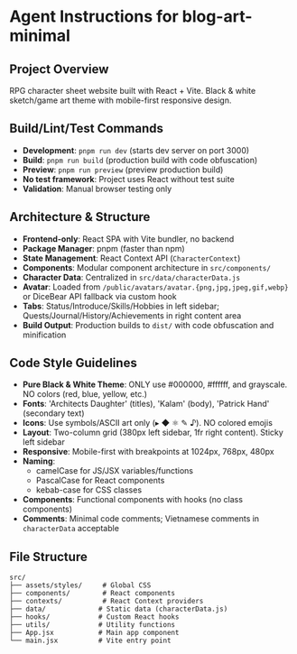 # Agent Instructions for blog-art-minimal

## Project Overview
RPG character sheet website built with React + Vite. Black & white sketch/game art theme with mobile-first responsive design.

## Build/Lint/Test Commands
- **Development**: `pnpm run dev` (starts dev server on port 3000)
- **Build**: `pnpm run build` (production build with code obfuscation)
- **Preview**: `pnpm run preview` (preview production build)
- **No test framework**: Project uses React without test suite
- **Validation**: Manual browser testing only

## Architecture & Structure
- **Frontend-only**: React SPA with Vite bundler, no backend
- **Package Manager**: pnpm (faster than npm)
- **State Management**: React Context API (`CharacterContext`)
- **Components**: Modular component architecture in `src/components/`
- **Character Data**: Centralized in `src/data/characterData.js`
- **Avatar**: Loaded from `/public/avatars/avatar.{png,jpg,jpeg,gif,webp}` or DiceBear API fallback via custom hook
- **Tabs**: Status/Introduce/Skills/Hobbies in left sidebar; Quests/Journal/History/Achievements in right content area
- **Build Output**: Production builds to `dist/` with code obfuscation and minification

## Code Style Guidelines
- **Pure Black & White Theme**: ONLY use #000000, #ffffff, and grayscale. NO colors (red, blue, yellow, etc.)
- **Fonts**: 'Architects Daughter' (titles), 'Kalam' (body), 'Patrick Hand' (secondary text)
- **Icons**: Use symbols/ASCII art only (▸ ◆ ⚛ ✎ ♪). NO colored emojis
- **Layout**: Two-column grid (380px left sidebar, 1fr right content). Sticky left sidebar
- **Responsive**: Mobile-first with breakpoints at 1024px, 768px, 480px
- **Naming**: 
  - camelCase for JS/JSX variables/functions
  - PascalCase for React components
  - kebab-case for CSS classes
- **Components**: Functional components with hooks (no class components)
- **Comments**: Minimal code comments; Vietnamese comments in `characterData` acceptable

## File Structure
```
src/
├── assets/styles/     # Global CSS
├── components/        # React components
├── contexts/          # React Context providers
├── data/             # Static data (characterData.js)
├── hooks/            # Custom React hooks
├── utils/            # Utility functions
├── App.jsx           # Main app component
└── main.jsx          # Vite entry point
```
